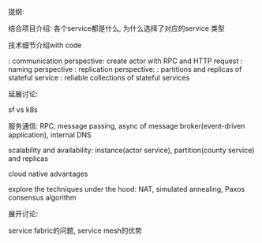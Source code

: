提纲:

结合项目介绍: 各个service都是什么, 为什么选择了对应的service 类型

技术细节介绍with code

: communication perspective:  create actor with RPC and HTTP request
: naming perspective
: replication perspective: 
: partitions and replicas of stateful service
: reliable collections of stateful services

延展讨论:

sf vs k8s 

服务通信: RPC, message passing, async of message broker(event-driven application), internal DNS

scalability and availability:  instance(actor service), partition(county service) and replicas

cloud native advantages

explore the techniques under the hood: NAT, simulated annealing, Paxos consensus algorithm 



展开讨论: 

service fabric的问题, service mesh的优势